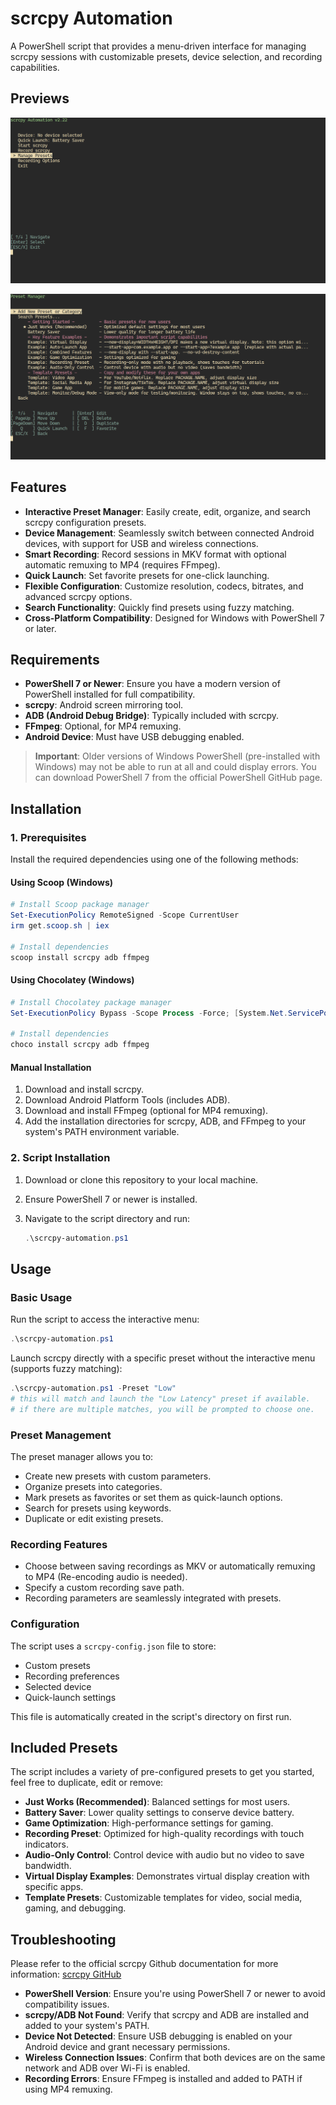 # scrcpy Automation

A PowerShell script that provides a menu-driven interface for managing scrcpy sessions with customizable presets, device selection, and recording capabilities.

## Previews
![Screenshot1](img/screenshot1.png)

![Screenshot2](img/screenshot2.png)

## Features

- **Interactive Preset Manager**: Easily create, edit, organize, and search scrcpy configuration presets.
- **Device Management**: Seamlessly switch between connected Android devices, with support for USB and wireless connections.
- **Smart Recording**: Record sessions in MKV format with optional automatic remuxing to MP4 (requires FFmpeg).
- **Quick Launch**: Set favorite presets for one-click launching.
- **Flexible Configuration**: Customize resolution, codecs, bitrates, and advanced scrcpy options.
- **Search Functionality**: Quickly find presets using fuzzy matching.
- **Cross-Platform Compatibility**: Designed for Windows with PowerShell 7 or later.

## Requirements

- **PowerShell 7 or Newer**: Ensure you have a modern version of PowerShell installed for full compatibility.
- **scrcpy**: Android screen mirroring tool.
- **ADB (Android Debug Bridge)**: Typically included with scrcpy.
- **FFmpeg**: Optional, for MP4 remuxing.
- **Android Device**: Must have USB debugging enabled.

> **Important**: Older versions of Windows PowerShell (pre-installed with Windows) may not be able to run at all and could display errors. You can download PowerShell 7 from the official PowerShell GitHub page.

## Installation

### 1. Prerequisites

Install the required dependencies using one of the following methods:

#### Using Scoop (Windows)

```powershell
# Install Scoop package manager
Set-ExecutionPolicy RemoteSigned -Scope CurrentUser
irm get.scoop.sh | iex

# Install dependencies
scoop install scrcpy adb ffmpeg
```

#### Using Chocolatey (Windows)

```powershell
# Install Chocolatey package manager
Set-ExecutionPolicy Bypass -Scope Process -Force; [System.Net.ServicePointManager]::SecurityProtocol = [System.Net.ServicePointManager]::SecurityProtocol -bor 3072; iex ((New-Object System.Net.WebClient).DownloadString('https://community.chocolatey.org/install.ps1'))

# Install dependencies
choco install scrcpy adb ffmpeg
```

#### Manual Installation

1. Download and install scrcpy.
2. Download Android Platform Tools (includes ADB).
3. Download and install FFmpeg (optional for MP4 remuxing).
4. Add the installation directories for scrcpy, ADB, and FFmpeg to your system's PATH environment variable.

### 2. Script Installation

1. Download or clone this repository to your local machine.
2. Ensure PowerShell 7 or newer is installed.
3. Navigate to the script directory and run:

   ```powershell
   .\scrcpy-automation.ps1
   ```

## Usage

### Basic Usage

Run the script to access the interactive menu:

```powershell
.\scrcpy-automation.ps1
```

Launch scrcpy directly with a specific preset without the interactive menu (supports fuzzy matching):

```powershell
.\scrcpy-automation.ps1 -Preset "Low"
# this will match and launch the "Low Latency" preset if available.
# if there are multiple matches, you will be prompted to choose one.
```


### Preset Management

The preset manager allows you to:

- Create new presets with custom parameters.
- Organize presets into categories.
- Mark presets as favorites or set them as quick-launch options.
- Search for presets using keywords.
- Duplicate or edit existing presets.

### Recording Features

- Choose between saving recordings as MKV or automatically remuxing to MP4 (Re-encoding audio is needed).
- Specify a custom recording save path.
- Recording parameters are seamlessly integrated with presets.

### Configuration

The script uses a `scrcpy-config.json` file to store:

- Custom presets
- Recording preferences
- Selected device
- Quick-launch settings

This file is automatically created in the script's directory on first run.

## Included Presets

The script includes a variety of pre-configured presets to get you started, feel free to duplicate, edit or remove:

- **Just Works (Recommended)**: Balanced settings for most users.
- **Battery Saver**: Lower quality settings to conserve device battery.
- **Game Optimization**: High-performance settings for gaming.
- **Recording Preset**: Optimized for high-quality recordings with touch indicators.
- **Audio-Only Control**: Control device with audio but no video to save bandwidth.
- **Virtual Display Examples**: Demonstrates virtual display creation with specific apps.
- **Template Presets**: Customizable templates for video, social media, gaming, and debugging.


## Troubleshooting
Please refer to the official scrcpy Github documentation for more information: [scrcpy GitHub](https://github.com/Genymobile/scrcpy)

- **PowerShell Version**: Ensure you're using PowerShell 7 or newer to avoid compatibility issues.
- **scrcpy/ADB Not Found**: Verify that scrcpy and ADB are installed and added to your system's PATH.
- **Device Not Detected**: Ensure USB debugging is enabled on your Android device and grant necessary permissions.
- **Wireless Connection Issues**: Confirm that both devices are on the same network and ADB over Wi-Fi is enabled.
- **Recording Errors**: Ensure FFmpeg is installed and added to PATH if using MP4 remuxing.

